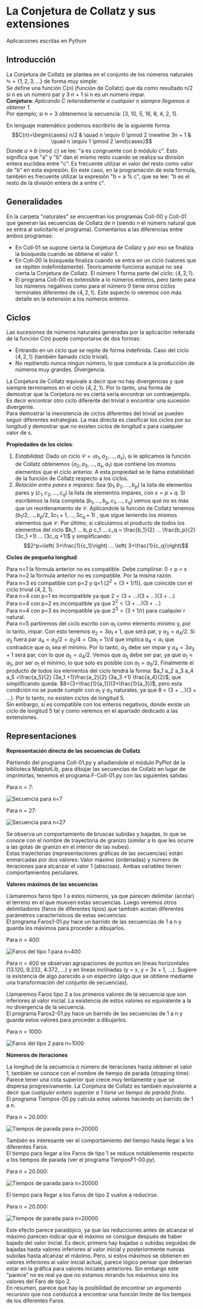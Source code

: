 # La Conjetura de Collatz y sus extensiones
 Aplicaciones escritas en Python

## Introducción
La Conjetura de Collatz se plantea en el conjunto de los números naturales $\mathbb{N}=\{1, 2, 3, ...\}$ de forma muy simple:  
Se define una función C(n) (función de Collatz) que da como resultado n/2 si n es un número par y 3·n + 1 si n es un número impar.   
**Conjetura**: *Aplicando C reiteradamente a cualquier n siempre llegamos a obtener 1.*  
Por ejemplo, si n = 3 obtenemos la secuencia: [3, 10, 5, 16, 8, 4, 2, 1].

En lenguaje matemático podemos escribirlo de la siguiente forma:
$$C(n)=\begin{cases}
n/2 & \quad n \equiv 0 \pmod 2 \newline
3n + 1 & \quad n \equiv 1 \pmod 2
\end{cases}$$
Donde $a \equiv b \pmod c$ se lee: "a es congruente con b módulo c". 
Esto significa que "a" y "b" dan el mismo resto cuando se realiza su división entera euclídea entre "c". 
Es frecuente utilizar el valor del resto como valor de "b" en esta expresión. 
En este caso, en la programación de esta fórmula, también es frecuente utilizar la expresión "b = a % c", que se lee: "b es el resto de la división entera de a entre c".

## Generalidades
En la carpeta "naturales" se encuentran los programas Coll-00 y Coll-01 que generan las secuencias de Collatz de n (siendo n el número natural que se entra al solicitarlo el programa). 
Comentarios a las diferencias entre ambos programas:
- En Coll-01 se supone cierta la Conjetura de Collatz y por eso se finaliza la búsqueda cuando se obtiene el valor 1.
- En Coll-00 la búsqueda finaliza cuando se entra en un ciclo (valores que se repiten indefinidamente). Teoricamente funciona aunque no sea cierta la Conjetura de Collatz. El número 1 forma parte del ciclo: $\langle 4, 2, 1 \rangle$.
- El programa Coll-00 es extensible a lo números enteros, pero tanto para los números negativos como para el número 0 tiene otros ciclos terminales diferentes de $\langle 4, 2, 1 \rangle$. Este aspecto lo veremos con más detalle en la extensión a los números enteros.

## Ciclos
Las sucesiones de números naturales generadas por la aplicación reiterada de la función C(n) puede comportarse de dos formas:
- Entrando en un ciclo que se repite de forma indefinida. Caso del ciclo $\langle 4, 2, 1 \rangle$ (también llamado ciclo trivial).
- No repitiendo nunca ningún número, lo que conduce a la producción de números muy grandes. Divergencia.

La Conjetura de Collatz equivale a decir que no hay divergencias y que siempre terminamos en el ciclo $\langle 4, 2, 1 \rangle$.
Por lo tanto, una forma de demostrar que la Conjetura no es cierta sería encontrar un contraejemplo. Es decir encontrar otro ciclo diferente del trivial o encontrar una sucesión divergente.  
Para demostrar la inexistencia de ciclos diferentes del trivial se pueden seguir diferentes estrategias. La más directa es clasificar los ciclos por su longitud y demostrar que no existen ciclos de longitud s para cualquier valor de s.

**Propiedades de los ciclos**: 
1. *Estabilidad*: Dado un ciclo $\mathcal{C} = \langle a_1, a_2, ..., a_s \rangle$, si le aplicamos la función de Collatz obtenemos 
$\langle a_2, a_3, ..., a_s, a_1 \rangle$ que contiene los mismos elementos que el ciclo anterior. A esta propiedad se le llama estabilidad de la función de Collatz respecto a los ciclos.
2. *Relación entre pares e impares*: Sea $(b_1, b_2, ...,b_p)$ la lista de elementos pares y 
$(c_1, c_2, ..., c_q)$ la lista de elementos impares, con 
$s=p+q$. 
Si escribimos la lista completa 
$(b_1, ..., b_p, c_1, ..., c_q)$ 
vemos que no es más que un reordenamiento de 
$\mathcal{C}$. 
Aplicandole la función de Collatz tenemos 
$(b_1/2, ..., b_p/2, 3c_1 +1, ..., 3c_q +1)$
, que sigue teniendo los mismos elementos que 
$\mathcal{C}$. Por último, si cálculamos el producto de todos los elementos del ciclo 
$b_1 ... b_p c_1 ... c_q = \frac{b_1}{2} ... \frac{b_p}{2} (3c_1 +1) ... (3c_q +1)$ y simplificando: 
$$2^p=\left( 3+\frac{1}{c_1}\right) ... \left( 3+\frac{1}{c_q}\right)$$

**Ciclos de pequeña longitud**:

Para n=1 la fórmula anterior no es compatible. Debe cumplirse: 0 < p < s  
Para n=2 la fórmula anterior no es compatible. Por la misma razón.   
Para n=3 es compatible con p=2 y q=1 [$2^2=(3+1/1)$], que coincide con el ciclo trivial $\langle 4, 2, 1 \rangle$.  
Para n=4 con p=1 es incompatible ya que $2 < (3 + ...)(3 + ...)(3 + ...)$  
Para n=4 con p=2 es incompatible ya que $2^2 < (3 + ...)(3 + ...)$  
Para n=4 con p=3 es incompatible ya que $2^3 > (3 + 1/r)$ para cualquier r natural.  
Para n=5 partiremos del ciclo escrito con $a_1$ como elemento mínimo y, por lo tanto, impar. Con esto tenemos $a_2=3a_1 + 1$, que será par, y $a_3=a_4/2$. Si $a_3$ fuera par $a_4=a_3/2=a_2/4=(3a_1 +1)/4$ que implica $a_4 < a_1$ que contradice que $a_1$ sea el mínimo. Por lo tanto, $a_3$ debe ser impar y $a_4=3a_3 +1$ será par, con lo que $a_5=a_4/2$. Vemos que $a_5$ debe ser par, ya que $a_1<a_5$, por ser $a_1$ el mínimo, lo que solo es posible con $a_1=a_5/2$.
Finalmente el producto de todos los elementos del ciclo tendrá la forma: $a_1 a_2 a_3 a_4 a_5 =\frac{a_5}{2} (3a_1 +1)\frac{a_2}{2} (3a_3 +1) \frac{a_4}{2}$, que simplificando queda: $8=(3+\frac{1}{a_1})(3+\frac{1}{a_3})$, pero esta condición no se puede cumplir con $a_1$ y $a_3$ naturales, ya que 8 < (3 + ...)(3 + ...). Por lo tanto, no existen ciclos de longitud 5.  
Sin embargo, sí es compatible con los enteros negativos, donde existe un ciclo de longitud 5 tal y como veremos en el apartado dedicado a las extensiones.

## Representaciones
**Representación directa de las secuencias de Collatz**

Partiendo del programa Coll-01.py y añadiendole el módulo PyPlot de la biblioteca MatplotLib, para dibujar las secuencias de Collatz en lugar de imprimirlas, tenemos el programa F-Coll-01.py con las siguientes salidas:

Para n = 7:

![Secuencia para n=7](imagenes\S-Coll-01-n7.png)

Para n = 27:

![Secuencia para n=27](imagenes\S-Coll-01-n27.png)

Se observa un comportamiento de bruscas subidas y bajadas, lo que se conoce con el nombre de trayectoria de granizo (similar a lo que les ocurre a las gotas de granizo en el interior de las nubes).  
Estas trayectorias (representaciones gráficas de las secuencias) están enmarcadas por dos valores: Valor máximo (ordenadas) y número de iteraciones para alcanzar el valor 1 (abscisas). Ambas variables tienen comportamientos peculiares.

**Valores máximos de las secuencias**

Llamaremos faros tipo 1 a estos números, ya que parecen delimitar (acotar) el terreno en el que mueven estas secuencias. Luego veremos otros delimitadores (faros de diferentes tipos) que también acotan diferentes parámetros característicos de estas secuencias.  
El programa Faros1-01.py hace un barrido de las secuencias de 1 a n y guarda los máximos para proceder a dibujarlos.

Para n = 400:

![Faros del tipo 1 para n=400](imagenes\Faros1-n400.png)

Para n = 400 se observan agrupaciones de puntos en líneas horizontales (13.120, 9.232, 4.372, …) y en líneas inclinadas (y = x, y = 3x + 1, …). Sugiere la existencia de algo parecido a un espectro (algo que se obtiene mediante una transformación del conjunto de secuencias).

Llamaremos Faros tipo 2 a los primeros valores de la secuencia que son inferiores al valor inicial. La existencia de estos valores es equivalente a la no divergencia de la secuencia.  
El programa Faros2-01.py hace un barrido de las secuencias de 1 a n y guarda estos valores para proceder a dibujarlos.

Para n = 1000:

![Faros del tipo 2 para n=1000](imagenes\Faros2-n1000.png)

**Números de iteraciones**

La longitud de la secuencia o número de iteraciones hasta obtener el valor 1, también se conoce con el nombre de tiempo de parada (stopping time). Parece tener una cota superior que crece muy lentamente y que se dispersa progresivamente. La Conjetura de Collatz es también equivalente a decir que *cualquier entero superior a 1 tiene un tiempo de parada finito*.  
El programa Tiempos-00.py calcula estos valores haciendo un barrido de 1 a n.

Para n = 20.000:

![Tiempos de parada para n=20000](imagenes\Tiempos-n20000.png)

También es interesante ver el comportamiento del tiempo hasta llegar a los diferentes Faros.  
El tiempo para llegar a los Faros de tipo 1 se reduce notablemente respecto a los tiempos de parada (ver el programa TienposF1-00.py).

Para n = 20.000:

![Tiempos de parada para n=20000](imagenes\TiemposF1-n20000.png)

El tiempo para llegar a los Faros de tipo 2 vuelve a reducirse. 

Para n = 20.000:

![Tiempos de parada para n=20000](imagenes\TiemposF2-n20000.png)

Este efecto parece paradójico, ya que las reducciones antes de alcanzar el máximo parecen indicar que el máximo se consigue después de haber bajado del valor inicial. Es decir, primero hay bajadas o subidas seguidas de bajadas hasta valores inferiores al valor inicial y posteriormente nuevas subidas hasta alcanzar el máximo. Pero, si estos máximos se obtienen en valores inferiores al valor inicial actual, parece lógico pensar que deberían estar en la gráfica para valores iniciales anteriores. Sin embargo este "parece" no es real ya que no estamos mirando los máximos sino los valores del Faro de tipo 2.  
En resumen, parece que hay la posibilidad de encontrar un argumento recursivo que nos conduzca a encontrar una función límite de los tiempos de los diferentes Faros.